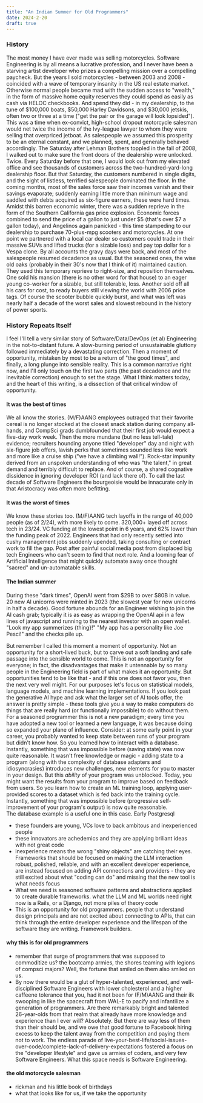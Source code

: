 ```yaml
---
title: "An Indian Summer for Old Programmers"
date: 2024-2-20
draft: true
---
```

### History
The most money I have ever made was selling motorcycles. Software Engineering is by all means a lucrative profession, and I never have been a starving artist developer who prizes a compelling mission over a compelling paycheck. But the years I sold motorcycles - between 2003 and 2008 - coincided with a wave of temporary insanity in the US real estate market. Otherwise normal people became mad with the sudden access to "wealth," in the form of massive home equity reserves they could spend as easily as cash via HELOC checkbooks. And spend they did - in my dealership, to the tune of $100,000 boats, $50,000 Harley Davidsons, and $30,000 jetskis, often two or three at a time ("get the pair or the garage will look lopsided"). This was a time when ex-convict, high-school dropout motorcycle salesman would net twice the income of the Ivy-league lawyer to whom they were selling that overpriced jetboat. As salespeople we assumed this prosperity to be an eternal constant, and we planned, spent, and generally behaved accordingly. The Saturday after Lehman Brothers toppled in the fall of 2008, I walked out to make sure the front doors of the dealership were unlocked. Twice. Every Saturday before that one, I would look out from my elevated office and see thousands of customers across the two-hundred-yard-long dealership floor. But that Saturday, the customers numbered in single digits, and the sight of listless, terrified salespeople dominated the floor. In the coming months, most of the sales force saw their incomes vanish and their savings evaporate; suddenly earning little more than minimum wage and saddled with debts acquired as six-figure earners, these were hard times. Amidst this barren economic winter, there was a sudden reprieve in the form of the Southern California gas price explosion. Economic forces combined to send the price of a gallon to just under $5 (that's over $7 a gallon today), and Angelinos again panicked - this time stampeding to our dealership to purchase 70-plus-mpg scooters and motorcycles. At one point we partnered with a local car dealer so customers could trade in their massive SUVs and lifted trucks (for a sizable loss) and pay top dollar for a Vespa clone. By all accounts the gravy days were back, and most of the salespeople resumed decadence as usual. But the seasoned ones, the wise old oaks (probably in their 30's now that I think of it) maintained caution. They used this temporary reprieve to right-size, and reposition themselves. One sold his mansion (there is no other word for that house) to an eager young co-worker for a sizable, but still tolerable, loss. Another sold off all his cars for cost, to ready buyers still viewing the world with 2006 price tags. Of course the scooter bubble quickly burst, and what was left was nearly half a decade of the worst sales and slowest rebound in the history of power sports. 

### History Repeats Itself
I feel I'll tell a very similar story of Software/Data/DevOps (et al) Engineering in the not-to-distant future. A slow-burning period of unsustainable gluttony followed immediately by a devastating correction. Then a moment of opportunity, mistaken by most to be a return of "the good times", and finally, a long plunge into sensible reality. This is a common narrative right now, and I'll only touch on the first two parts (the past decadence and the inevitable correction) enough to set the stage. What I think matters today, and the heart of this writing, is a dissection of that critical window of opportunity. 

#### It was the best of times
We all know the stories. (M/F)AANG employees outraged that their favorite cereal is no longer stocked at the closest snack station during company all-hands, and CompSci grads dumbfounded that their first job would expect a five-day work week. Then the more mundane (but no less tell-tale) evidence; recruiters hounding anyone titled "developer" day and night with six-figure job offers, lavish perks that sometimes sounded less like work and more like a cruise ship ("we have a climbing wall!"). Rock-star impunity derived from an unspoken understanding of who was "the talent," in great demand and terribly difficult to replace. And of course, a shared cognative dissidence in ignoring developer ROI (and lack there of).  To call the last decade of Software Engineers the bourgeoisie would be innacurate only in that Aristocracy was often more befitting. 

#### It was the worst of times
We know these stories too. (M/F)AANG tech layoffs in the range of 40,000 people (as of 2/24), with more likely to come. 320,000+ layed off across tech in 23/24. VC funding at the lowest point in 6 years, and 62% lower than the funding peak of 2022. Engineers that had only recently settled into cushy management jobs suddenly upended, taking consulting or contract work to fill the gap. Post after painful social media post from displaced big tech Engineers who can't seem to find that next role. And a looming fear of Artificial Intelligence that might quickly automate away once thought "sacred" and un-automatable skills.

#### The Indian summer
During these "dark times", OpenAI went from $29B to over $80B in value. 20 new AI unicorns were minted in 2023 (the slowest year for new unicorns in half a decade). Good fortune abounds for an Engineer wishing to join the AI cash grab; typically it is as easy as wrapping the OpenAI api in a few lines of javascript and running to the nearest investor with an open wallet. "Look my app summerizes {thing}!" "My app has a personality like Joe Pesci!" and the checks pile up.

But remember I called this moment a moment of opportunity. Not an opportunity for a short-lived buck, but to carve out a soft landing and safe passage into the sensible world to come. This is not an opportunity for everyone; in fact, the disadvantages that make it untennable by so many people in the Engineering field is part of what makes it an opportunity. But opportunities tend to be like that - and if this one does not favor you, then the next very well might. 
For our purposes let's focus on statistical models, language models, and machine learning implementations. If you look past the generative AI hype and ask what the larger set of AI tools offer, the answer is pretty simple - these tools give you a way to make computers do things that are really hard (or functionally impossible) to do without them. For a seasoned programmer this is not a new paradigm; every time you have adopted a new tool or learned a new language, it was because doing so expanded your plane of influence. Consider: at some early point in your career, you probably wanted to keep state between runs of your program but didn't know how. So you learned how to interact with a database.  Instantly, something that was impossible before (saving state) was now quite reasonable. It wasn't free knowledge or magic - adding state to a program (along with the complexity of database adapters and idiosyncrasies) introduces new challenges, new elements for you to master in your design. But this _ability_ of your program was unblocked. 
Today, you might want the results from your program to improve based on feedback from users. So you learn how to create an ML training loop, applying user-provided scores to a dataset which is fed back into the training cycle. Instantly, something that was impossible before (progressive self-improvement of your program's output) is now quite reasonable.  
The database example is a useful one in this case. Early Postgresql 

- these founders are young, VCs love to back ambitous and inexperienced people
- these innovators are achedemics and they are applying briliant ideas with not great code
- inexperience means the wrong "shiny objects" are catching their eyes. Frameworks that should be focused on making the LLM interaction robust, polished, reliable, and with an excellent developer experience, are instead focused on adding API connections and providers - they are still excited about what "coding can do" and missing that the new tool is what needs focus 
- What we need is seasoned software patterns and abstractions applied to create durable frameworks. what the LLM and ML worlds need right now is a Rails, or a Django, not more piles of theory code
- This is an opportunity for old programmers. people that understand design principals and are not excited about connecting to APIs, that can think through the entire developer experience and the lifespan of the software they are writing. Framework builders.

#### why this is for old programmers
- remember that surge of programmers that was supposed to commoditize us? the bootcamp armies, the shores teaming with legions of compsci majors? Well, the fortune that smiled on them also smiled on us. 
- By now there would be a glut of hyper-talented, experienced, and well-disciplined Software Engineers with lower cholesterol and a higher caffeene tolerance that you, had it not been for (F/M)AANG and their ilk swooping in like the spacecraft from WAL-E to pacify and infantilize a generation of programmers. Are there remarkably bright and talented 26-year-olds from that realm that already have more knowledge and experience than I ever will? Absolutely. But there are way less of them than their should be, and we owe that good fortune to Facebook hiring excess to keep the talent away from the competition and paying them not to work. The endless parade of live-your-best-life/social-issues-over-code/complete-lack-of-delivery-expectations fostered a focus on the "developer lifestyle" and gave us armies of coders, and very few Software Engineers. What this space needs is Software Engineering. 

#### the old motorcycle salesman
- rickman and his little book of birthdays
- what that looks like for us, if we take the opportunity
<!--stackedit_data:
eyJoaXN0b3J5IjpbMTEzMjY1OTgyMSw5NzI3MzUxODAsLTE3Mj
I3OTczMjUsLTEwODQzNDU2NDMsLTE5MjY4NjI4NTMsMTI1MTA1
MjAzMywxMDE2MTE5NDUzLC0xOTMwMzYxMzEsMTk1MjU3NTAxMS
wtNDY0MjA3NjMzLC0zNDg1NDM5MTYsMjIwNjAyODQsLTk3MTA2
OTI2MCwyMDM5NjA0NzM3LDczNTMxOTM1NCwxMjYxMjI0MjgsOT
czMTUzMTc5LC0xODI2MzA5MTMzLC0xMTk0NDY0NzM1LDE5MTAw
OTQ1MjRdfQ==
-->